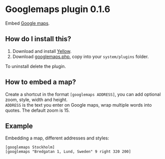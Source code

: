 Googlemaps plugin 0.1.6
=======================
Embed [Google maps](https://maps.google.com/).

How do I install this?
----------------------
1. Download and install [Yellow](https://github.com/markseu/yellowcms/).  
2. Download [googlemaps.php](googlemaps.php?raw=true), copy into your `system/plugins` folder.  

To uninstall delete the plugin.

How to embed a map?
-------------------
Create a shortcut in the format `[googlemaps ADDRESS]`, you can add optional zoom, style, width and height.  
`ADDRESS` is the text you enter on Google maps, wrap multiple words into quotes. The default zoom is 15.

Example
-------
Embedding a map, different addresses and styles:

    [googlemaps Stockholm]
    [googlemaps "Bredgatan 1, Lund, Sweden" 9 right 320 200]